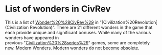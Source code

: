 # List of wonders in CivRev

This is a list of [Wonder%20%28CivRev%29](wonders) in "[Civilization%20Revolution](Civilization Revolution)". There are 21 different wonders in the game that each provide unique and significant bonuses. While many of the various wonders have appeared in previous "[Civilization%20%28series%29](Civilization)" games, some are completely new.
Modern Wonders.
Modern wonders do not become [obsolete](obsolete).